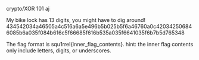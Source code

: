 crypto/XOR 101
aj

My bike lock has 13 digits, you might have to dig around! 434542034a46505a4c516a6a5e496b5b025b5f6a46760a0c420342506846085b6a035f084b616c5f66685f616b535a035f6641035f6b7b5d765348

The flag format is squ1rrel{inner_flag_contents}. hint: the inner flag contents only include letters, digits, or underscores.
